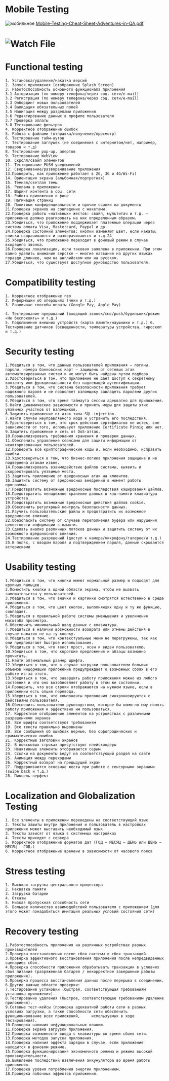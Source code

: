 # Mobile Testing

![мобильное](https://user-images.githubusercontent.com/90832725/143548456-97bcd3d3-31c0-4817-b007-3242044d52f4.png)
[Mobile-Testing-Cheat-Sheet-Adventures-in-QA.pdf](https://github.com/ekaterinakuchmistova/group_22/files/7607208/Mobile-Testing-Cheat-Sheet-Adventures-in-QA.pdf)


# ![Watch File](https://docs.google.com/spreadsheets/d/13k7ioF0Si_icNi2kF6j8UT_HBOZmEyhpQKhleppx9Nk/edit?usp=sharing)

# Functional testing

	1. Установка/удаление/накатка версий
	2. Запуск приложения (отображение Splash Screen)
	3. Работоспособность основного функционала приложения
	3.1 Авторизация (по номеру телефона/через соц. сети/e-mail)
	3.2 Регистрация (по номеру телефона/через соц. сети/e-mail)
	3.3 Онбординг новых пользователей
	3.4 Валидация обязательных полей
	3.5 Навигация между разделами приложения
	3.6 Редактирование данных в профиле пользователя
	3.7 Проверка оплаты
	3.8 Тестирование фильтров
	4. Корректное отображение ошибок
	5. Работа с файлами (отправка/получение/просмотр)
	6. Тестирование тайм-аутов
	7. Тестирование заглушек (не соединения с интернетом/нет, например, товаров и т.д)
	8. Тестирование pop-up, алертов
	9. Тестирование WebView
	10. Скролл/свайп элементов
	11. Тестирование PUSH уведомлений
	12. Сворачивание/разворачивание приложения
	13.Проверить, как приложение работает в 2G, 3G и 4G/Wi-Fi)
	14. Ориентация экрана (альбомная/портретная)
	15. Темная/светлая темы
	16. Реклама в приложении
	17. Шаринг контента в соц. сети
	18. Работа приложения в фоне
	19. Пагинация страниц
	20. Политики конфиденциальности и прочие ссылки на документы
	21.Проверка экранов на совпадение с макетами.
	22.Проверка работы «нативных» жестов: свайп, мультитач и т.д. — приложение должно реагировать на них определенным образом.
	23.Убедиться, что приложение поддерживает платежные операции через системы оплаты Visa, Mastercard, Paypal и др.
	24.Проверка состояний элементов: кнопки изменяют цвет, если нажаты; списки сворачиваются и разворачиваются и т.д.24
	25.Убедиться, что приложение переходит в фоновый режим в случае входящего звонка.
	26.Проверка локализации, если таковая заявлена в приложении. При этом важно уделить внимание верстке — многие названия на других языках гораздо длиннее, чем на английском или на русском.
	27.Убедиться, что существует доступное руководство пользователя.
  
  # Compatibility testing
  
	1. Корректное отображение гео
	2. Информации об операциях (чеки и т.д.)
	3. Различные способы оплаты (Google Pay, Apple Pay)
  
	4. Тестирование прерываний (входящий звонок/смс/push/будильник/режим «Не беспокоить» и т.д.)
	5. Подключение внешних устройств (карта памяти/наушники и т.д.) 6. Тестирование датчиков (освещенности, температуры устройства, гироскоп и т.д.)
  
  
  # Security testing
	1.Убедиться в том, что данные пользователей приложения — логины, пароли, номера банковских карт — защищены от сетевых атак автоматизированных систем и не могут быть найдены путем подбора.
	2.Удостовериться в том, что приложение не дает доступ к секретному контенту или функциональности без надлежащей аутентификации.
	3.Убедиться в том, что система безопасности приложения требует надежного пароля и не позволяет взломщику завладеть паролями других пользователей.
	4.Убедиться в том, что время таймаута сессии адекватно для приложения.
	5.Найти динамические зависимости и принять меры для защиты этих уязвимых участков от взломщиков.
	6.Защитить приложение от атак типа SQL-injection.
	7.Найти случаи неуправляемого кода и устранить его последствия.
	8.Удостовериться в том, что срок действия сертификатов не истек, вне зависимости от того, использует приложение Certificate Pinnig или нет.
	9.Защитить приложение и сеть от DoS-аттак.
	10.Проанализировать требования хранения и проверки данных.
	11.Обеспечить управление сеансами для защиты информации от неавторизованных пользователей.
	12.Проверить все криптографические коды и, если необходимо, исправить ошибки.
	13.Удостовериться в том, что бизнес-логика приложения защищена и не подвержена атакам извне.
	14.Проанализировать взаимодействие файлов системы, выявить и скорректировать уязвимые места.
	15.Защитить приложение от вредоносных атак на клиентов.
	16.Защитить систему от вредоносных внедрений в момент работы программы.
	17.Предотвратить возможные вредоносные последствия кэширования файлов.
	18.Предотвратить ненадежное хранение данных в кэш-памяти клавиатуры устройства.
	19.Предотвратить возможные вредоносные действия файлов cookie.
	20.Обеспечить регулярный контроль безопасности данных.
	21.Изучить пользовательские файлы и предотвратить их возможное вредоносное влияние.
	22.Обезопасить систему от случаев переполнения буфера или нарушения целостности информации в памяти.
	23.Сделать анализ различных потоков данных и защитить систему от их возможного вредоносного влияния.
	24.Тестирование разрешений (доступ к камере/микрофону/галерее/и т.д.)
	25.В полях, с вводом пароля и подтверждением пароля, данные скрываются астерисками
  
  # Usability testing
  
	1.Убедиться в том, что кнопки имеют нормальный размер и подходят для крупных пальцев.
	2.Поместить кнопки в одной области экрана, чтобы не вызвать замешательства у пользователей.
	3.Убедиться в том, что значки и картинки смотрятся естественно в среде приложения.
	4.Убедиться в том, что цвет кнопок, выполняющих одну и ту же функцию, совпадает.
	5.Убедиться в правильной работе системы уменьшения и увеличения масштаба просмотра.
	6.Обеспечить минимальный ввод данных с клавиатуры.
	7.Убедиться в наличии возможности возврата или отмены действия в случае нажатия не на ту кнопку.
	8.Убедиться в том, что контекстуальные меню не перегружены, так как они предполагают быстрое использование.
	9.Убедиться в том, что текст прост, ясен и виден пользователю.
	10.Убедиться в том, что короткие предложения и абзацы возможно прочитать.
	11.Найти оптимальный размер шрифта.
	12.Убедиться в том, что в случае загрузки пользователем больших объемов информации приложение предупреждает о возможных сбоях в его работе из-за этого.
	13.Убедиться в том, что завершить работу приложения можно из любого состояния и что оно возобновляет работу в этом же состоянии.
	14.Проверить, что все строки отображаются на нужном языке, если в приложении есть опция перевода.
	15.Убедиться в том, что компоненты приложения синхронизируются с действиями пользователя.
	16.Обеспечить пользователя руководством, которое бы помогло ему понять работу приложения и эффективно им пользоваться.
	17. Корректное отображение элементов на устройствах с различными разрешениями экранов
	18. Все шрифты соответствуют требованиям
	19. Все тексты правильно выровнены
	20. Все сообщения об ошибках верные, без орфографических и грамматических ошибок
	21. Корректные заголовки экранов
	22. В поисковых строках присутствуют плейсхолдеры
	23. Неактивные элементы отображаются серым
	24. Ссылки на документы ведут на соответствующий раздел на сайте
	25. Анимация между переходами
	26. Корректный возврат на предыдущий экран
	27. Поддерживаются основные жесты при работе с сенсорными экранами (swipe back и т.д.)
	28. Пиксель-перфект
  
  # Localization and Globalization Testing
	1. Все элементы в приложении переведены на соответствующий язык
	2. Тексты зашиты внутри приложения и пользователь в настройках приложения может выставить необходимый язык
	3. Тексты зависят от языка в системных настройках
	4. Тексты приходят с сервера
	5. Корректное отображение форматов дат (ГОД — МЕСЯЦ — ДЕНЬ или ДЕНЬ — МЕСЯЦ — ГОД.)
	6. Корректное отображение времени в зависимости от часового пояса
  
  # Stress testing
  
	1. Высокая загрузка центрального процессора
	2. Нехватка памяти
	3. Загрузка батареи
	4. Отказы
	5. Низкая пропускная способность сети
	6. Большое количество взаимодействий пользователя с приложением (для этого может понадобиться имитация реальных условий состояния сети)
  
  # Recovery testing
  
	1.Работоспособность приложения на различных устройствах разных производителей
	2.Проверка восстановления после сбоя системы и сбоя транзакций.
	3.Проверка эффективного восстановления приложения после непредвиденных сценариев сбоя.
	4.Проверка способности приложения обрабатывать транзакции в условиях сбоя питания (разряженная батарея / некорректное завершение работы приложения).
	5.Проверка процесса восстановления данных после перерыва в соединении.
	6.Другие важные области проверки:
	7.Тестирование установки (быстрая, соответствующая требованиям установка приложения).
	8.Тестирование удаления (быстрое, соответствующее требованиям удаление приложения).
	9.Сетевые тест-кейсы (проверка адекватной работы сети в разных условиях загрузки, а также способности сети обеспечить функционирование всех приложений,     используемых в ходе тестирования).
	10.Проверка наличия нефункциональных клавиш.
	11.Проверка экрана загрузки приложения.
	12.Проверка возможности ввода с клавиатуры во время сбоев сети.
	13.Проверка методов запуска приложения.
	14.Проверка наличия эффекта зарядки в случае, если приложение находится в фоновом режиме.
	15.Проверка функционирования экономичного режима и режима высокой производительности.
	16.Выявление последствий извлечения аккумулятора во время работы приложения.
	17.Проверка уровня потребления энергии приложением.
	18.Проверка побочных эффектов приложения.
	
